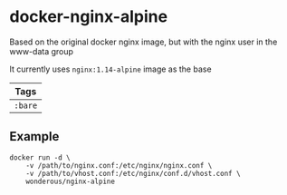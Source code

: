 # docker-nginx-alpine
Based on the original docker nginx image, but with the nginx user in the www-data group

It currently uses `nginx:1.14-alpine` image as the base

| Tags |
|:-------:| 
| `:bare` |

## Example

```
docker run -d \
    -v /path/to/nginx.conf:/etc/nginx/nginx.conf \
    -v /path/to/vhost.conf:/etc/nginx/conf.d/vhost.conf \
    wonderous/nginx-alpine
```
